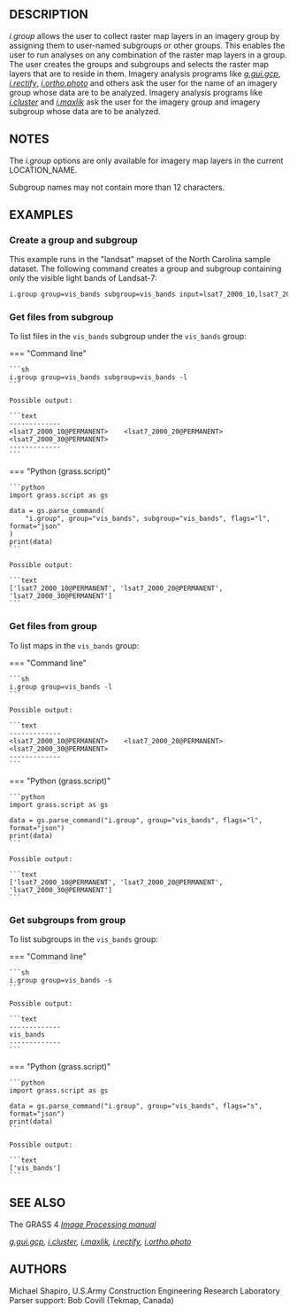 ## DESCRIPTION

*i.group* allows the user to collect raster map layers in an imagery
group by assigning them to user-named subgroups or other groups. This
enables the user to run analyses on any combination of the raster map
layers in a group. The user creates the groups and subgroups and selects
the raster map layers that are to reside in them. Imagery analysis
programs like *[g.gui.gcp](g.gui.gcp.md)*, *[i.rectify](i.rectify.md)*,
*[i.ortho.photo](i.ortho.photo.md)* and others ask the user for the name
of an imagery group whose data are to be analyzed. Imagery analysis
programs like *[i.cluster](i.cluster.md)* and *[i.maxlik](i.maxlik.md)*
ask the user for the imagery group and imagery subgroup whose data are
to be analyzed.

## NOTES

The *i.group* options are only available for imagery map layers in the
current LOCATION_NAME.

Subgroup names may not contain more than 12 characters.

## EXAMPLES

### Create a group and subgroup

This example runs in the "landsat" mapset of the North Carolina sample
dataset. The following command creates a group and subgroup containing
only the visible light bands of Landsat-7:

```sh
i.group group=vis_bands subgroup=vis_bands input=lsat7_2000_10,lsat7_2000_20,lsat7_2000_30
```

### Get files from subgroup

To list files in the `vis_bands` subgroup under the `vis_bands` group:

<!-- markdownlint-disable MD046 -->
=== "Command line"

    ```sh
    i.group group=vis_bands subgroup=vis_bands -l
    ```

    Possible output:

    ```text
    -------------
    <lsat7_2000_10@PERMANENT>    <lsat7_2000_20@PERMANENT>    
    <lsat7_2000_30@PERMANENT>    
    -------------
    ```

=== "Python (grass.script)"

    ```python
    import grass.script as gs

    data = gs.parse_command(
        "i.group", group="vis_bands", subgroup="vis_bands", flags="l", format="json"
    )
    print(data)
    ```

    Possible output:

    ```text
    ['lsat7_2000_10@PERMANENT', 'lsat7_2000_20@PERMANENT', 'lsat7_2000_30@PERMANENT']
    ```

### Get files from group

To list maps in the `vis_bands` group:

=== "Command line"

    ```sh
    i.group group=vis_bands -l
    ```

    Possible output:

    ```text
    -------------
    <lsat7_2000_10@PERMANENT>    <lsat7_2000_20@PERMANENT>    
    <lsat7_2000_30@PERMANENT>    
    -------------
    ```

=== "Python (grass.script)"

    ```python
    import grass.script as gs

    data = gs.parse_command("i.group", group="vis_bands", flags="l", format="json")
    print(data)
    ```

    Possible output:

    ```text
    ['lsat7_2000_10@PERMANENT', 'lsat7_2000_20@PERMANENT', 'lsat7_2000_30@PERMANENT']
    ```

### Get subgroups from group

To list subgroups in the `vis_bands` group:

=== "Command line"

    ```sh
    i.group group=vis_bands -s
    ```

    Possible output:

    ```text
    -------------
    vis_bands    
    -------------
    ```

=== "Python (grass.script)"

    ```python
    import grass.script as gs

    data = gs.parse_command("i.group", group="vis_bands", flags="s", format="json")
    print(data)
    ```

    Possible output:

    ```text
    ['vis_bands']
    ```
<!-- markdownlint-restore -->

## SEE ALSO

The GRASS 4 *[Image Processing
manual](https://grass.osgeo.org/gdp/imagery/grass4_image_processing.pdf)*

*[g.gui.gcp](g.gui.gcp.md), [i.cluster](i.cluster.md),
[i.maxlik](i.maxlik.md), [i.rectify](i.rectify.md),
[i.ortho.photo](i.ortho.photo.md)*

## AUTHORS

Michael Shapiro, U.S.Army Construction Engineering Research Laboratory  
Parser support: Bob Covill (Tekmap, Canada)
